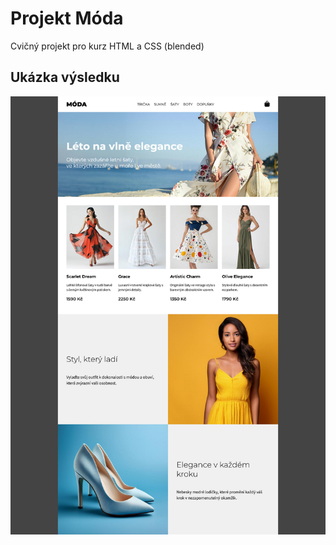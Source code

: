 # Projekt Móda

Cvičný projekt pro kurz HTML a CSS (blended)

## Ukázka výsledku

![Ukázka výsledku](ukazka-vysledku.png)